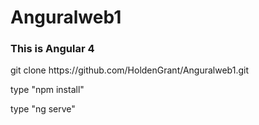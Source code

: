 # Anguralweb1
<h3>This is Angular 4</h3>
<p>git clone https://github.com/HoldenGrant/Anguralweb1.git</p>
<p>type "npm install"</p>
<p>type "ng serve"</p>